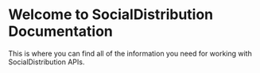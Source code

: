 # Welcome to SocialDistribution Documentation
This is where you can find all of the information you need for working with SocialDistribution APIs.